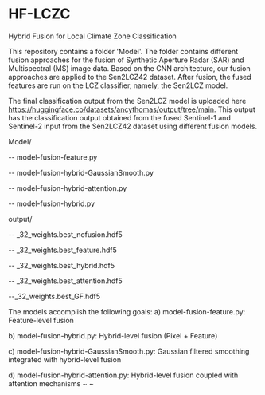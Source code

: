 # HF-LCZC
Hybrid Fusion for Local Climate Zone Classification

This repository contains a folder 'Model'. The folder contains different fusion approaches for the fusion of Synthetic Aperture Radar (SAR) and Multispectral (MS) image data. Based on the CNN architecture, our fusion approaches are applied to the Sen2LCZ42 dataset. After fusion, the fused features are run on the LCZ classifier, namely, the Sen2LCZ model. 

The final classification output from the Sen2LCZ model is uploaded here https://huggingface.co/datasets/ancythomas/output/tree/main.  This output has the classification output obtained from the fused Sentinel-1 and Sentinel-2 input from the Sen2LCZ42 dataset using different fusion models.   

Model/ 

-- model-fusion-feature.py  

-- model-fusion-hybrid-GaussianSmooth.py

-- model-fusion-hybrid-attention.py  

-- model-fusion-hybrid.py

output/

-- _32_weights.best_nofusion.hdf5

-- _32_weights.best_feature.hdf5

-- _32_weights.best_hybrid.hdf5

-- _32_weights.best_attention.hdf5

--_32_weights.best_GF.hdf5


The models accomplish the following goals:
a) model-fusion-feature.py: Feature-level fusion      

b) model-fusion-hybrid.py: Hybrid-level fusion (Pixel + Feature)    

c) model-fusion-hybrid-GaussianSmooth.py: Gaussian filtered smoothing integrated with hybrid-level fusion  

d) model-fusion-hybrid-attention.py: Hybrid-level fusion coupled with attention mechanisms
~
~
